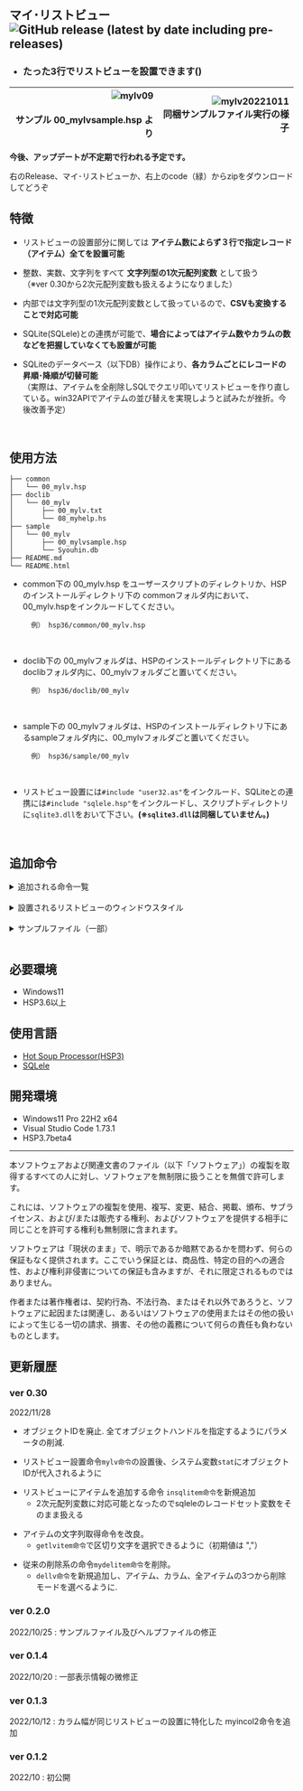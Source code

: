## マイ･リストビュー ![GitHub release (latest by date including pre-releases)](https://img.shields.io/github/v/release/YUZRANIUM/00_mylv?include_prereleases&style=flat-square)

* ### たった3行でリストビューを設置できます()

 | ![mylv09](https://user-images.githubusercontent.com/83401251/195272530-d8e14629-fb4e-4794-82a1-b06937b9c067.png)<br><br>サンプル 00_mylvsample.hsp より | ![mylv20221011](https://user-images.githubusercontent.com/83401251/195083006-a499adee-a00d-4e33-9066-2b5a7e2ef537.png)<br>同梱サンプルファイル実行の様子 |
 | ------------------------------------------------------------------------------------------------------------------------------------------------------: | -------------------------------------------------------------------------------------------------------------------------------------------------------: |

**今後、アップデートが不定期で行われる予定です。**

右のRelease、マイ･リストビューか、右上のcode（緑）からzipをダウンロードしてどうぞ

## 特徴

* リストビューの設置部分に関しては **アイテム数によらず３行で指定レコード（アイテム）全てを設置可能**

* 整数、実数、文字列をすべて **文字列型の1次元配列変数** として扱う<br>（※ver 0.30から2次元配列変数も扱えるようになりました）

* 内部では文字列型の1次元配列変数として扱っているので、**CSVも変換することで対応可能**

* SQLite(SQLele)との連携が可能で、**場合によってはアイテム数やカラムの数などを把握していなくても設置が可能**

* SQLiteのデータベース（以下DB）操作により、**各カラムごとにレコードの昇順･降順が切替可能**<br>（実際は、アイテムを全削除しSQLでクエリ叩いてリストビューを作り直している。win32APIでアイテムの並び替えを実現しようと試みたが挫折。今後改善予定）


<br>

## 使用方法

~~~
├── common
│   └── 00_mylv.hsp
├── doclib
│   └── 00_mylv
│       ├── 00_mylv.txt
│       └── 08_myhelp.hs
├── sample
│   └── 00_mylv
│       ├── 00_mylvsample.hsp
│       └── Syouhin.db
├── README.md
└── README.html
~~~

* common下の 00_mylv.hsp をユーザースクリプトのディレクトリか、HSP のインストールディレクトリ下の commonフォルダ内において、00_mylv.hspをインクルードしてください。

        例） hsp36/common/00_mylv.hsp
<br>

* doclib下の 00_mylvフォルダは、HSPのインストールディレクトリ下にあるdoclibフォルダ内に、00_mylvフォルダごと置いてください。

        例） hsp36/doclib/00_mylv
<br>

* sample下の 00_mylvフォルダは、HSPのインストールディレクトリ下にあるsampleフォルダ内に、00_mylvフォルダごと置いてください。

        例） hsp36/sample/00_mylv
<br>

* リストビュー設置には`#include "user32.as"`をインクルード、SQLiteとの連携には`#include "sqlele.hsp"`をインクルードし、スクリプトディレクトリに`sqlite3.dll`をおいて下さい。**(※`sqlite3.dll`は同梱していません。)**

<br>

## 追加命令

<details>
<summary>追加される命令一覧</summary>

~~~ c

// リストビュー設置
//
// %1,%2 : Xサイズ,Yサイズ
// %3 : オブジェクトハンドルを受け取る変数
    mylv x, y, objhwnd_var


// リストビューにカラム追加1
//
// %1    : 設置したリストビューのオブジェクトハンドル
// %2    : カラムを格納した配列変数
// %3    : カラムの数
// %4    : カラムの幅(整数型の配列変数)
// %5(0) : 0=左揃え / 1=右揃え / 2=中央揃え
    incolm objhwnd_var, colmun_list, colmun_num, colmun_width


// リストビューにカラム追加2
//
// %1     : 設置したリストビューのオブジェクトハンドル
// %2     : カラムを格納した配列変数
// %3     : カラムの数
// %4(75) : カラムの幅(整数)
// %5(0)  : 0=左揃え / 1=右揃え / 2=中央揃え
    incolm2 objhwnd_var, colmun_list, colmun_num, num


// リストビューにレコードを追加 (1次元配列変数)
//
// %1 : 設置したリストビューのオブジェクトハンドル
// %2 : レコードを格納した配列変数
// %3 : レコードの数
// %4 : カラムの数
    inlvitem objhwnd_var, rec_array, rec_num, colmun_num


// リストビューにレコードを追加 (SQLele, 2次元配列変数に対応)
//
// %1 : 設置したリストビューのオブジェクトハンドル
// %2 : レコードを格納した配列変数
    insqlitem objhwnd_var, array

// リストビューのアイテムの文字列取得
//
// p1 : リストビューのオブジェクトハンドル
// p2 : カラムの数
// p3 : 取得文字列を格納する文字列型変数
// p4 : 配列変数のバッファサイズ
// p5 : 区切り文字
    getlvitem objhwnd_var, colmun_num, getvar, baffer_num


// リストビュー削除
//
// p1    : リストビューのオブジェクトハンドル
// p2    : 削除するアイテム,カラムのインデックス
// p3(0) : 削除するタイプ(0 = アイテム, 1 = カラム, 2 = アイテムの全削除)
    dellv objhwnd_var, index, type

~~~

</details>

<br>

<details>
<summary>設置されるリストビューのウィンドウスタイル</summary>

<br>


| ウィンドウスタイル | 値         | 機能             |
| :----------------- | :--------- | ---------------- |
| WS_CHILD           | 0x40000000 | 子供にする       |
| WS_VISIBLE         | 0x10000000 | 見えるようにする |
| LVS_REPORT         | 0x0001     | 詳細表示         |


| 拡張ウィンドウスタイル | 値         | 機能                       |
| :--------------------- | :--------- | -------------------------- |
| LVS_EX_HEADERDRAGDROP  | 0x00000010 | ヘッダードラッグ・ドロップ |
| LVS_EX_FULLROWSELECT   | 0x00000020 | 横一列まとめて選択         |
| LVS_EX_GRIDLINES       | 0x00000001 | グリッド線の表示           |


</details>

<br>

<details>
<summary>サンプルファイル（一部）</summary>

* ### SQLite(sqlele)連携によるデータの取得（例）

~~~ cpp
    sql_open db
    sql_q "SELECT * FROM MyCPU;", cpu   // 全レコードをレコードセット変数で取得
    sql_close


    col_clist = sql_collist(",", cpu)   // カラムの取得
    split col_clist, ",", col_clist     // カラムを配列に
~~~

* ### リストビュー設置部分

~~~ cpp
    mylv 400, 300, hLVcpu                           // リストビュー設置
    incolm hLVcpu, col_clist, length(cpu), col_cw   // カラムの追加
    insqlitem hLVcpu, cpu                           // 全レコードの追加
~~~

* ### レコードの取得

~~~ cpp
*getlvitem
    sdim getlist, 1024
    sdim syowlist, 1024

    getlvitem hLVcpu, length(cpu), getlist, 1024

    array2note syowlist, getlist

    dialog syowlist, 0, "Get items"
    return
~~~


* ### リストビューの並べ替え（SQLiteによるDB操作を利用）

~~~ cpp
*lvnotify
    // リストビューのオブジェクトハンドルとウィンドウメッセージ通知コード取得
    dupptr NMHDR, lparam, 12, 4  :  hLV = NMHDR(0)

    if (NMHDR(2) == LVN_COLUMNCLICK) {  //通知コードがカラムクリックだった場合に並べ替え

        // クリックされたカラムインデックス取得
        dupptr NMLV, lparam, 40, 4  :  index = NMLV(4)

        sql_open db     // DB OPEN

        switch hLV          // オブジェクトハンドルで分岐 -> 複数のリストビュー対応
            case hLVcpu

                sdim cpu, 2048          // レコードセット変数の初期化
                swc = swc * -1          // 昇降順の切り替え
                if (swc == -1) {sqsc = " DESC;"} else {sqsc = " ASC;"}

                sql_q "SELECT * FROM MyCPU ORDER BY " + col_clist(index) + sqsc, cpu

                dellv hLVcpu, 0, 2      // リストビューの全アイテム消去
                insqlitem hLVcpu, cpu   // 全データをリストビューに追加

                swbreak
        swend
        sql_close       // DB CLOSE
    }
    return
~~~

</details>


<br>

## 必要環境
* Windows11
* HSP3.6以上

## 使用言語
* [Hot Soup Processor(HSP3)](https://hsp.tv/)
* [SQLele](https://www.sqlite.org)

## 開発環境
* Windows11 Pro 22H2 x64
* Visual Studio Code 1.73.1
* HSP3.7beta4

***


本ソフトウェアおよび関連文書のファイル（以下「ソフトウェア」）の複製を取得するすべての人に対し、ソフトウェアを無制限に扱うことを無償で許可します。

これには、ソフトウェアの複製を使用、複写、変更、結合、掲載、頒布、サブライセンス、および/または販売する権利、およびソフトウェアを提供する相手に同じことを許可する権利も無制限に含まれます。

ソフトウェアは「現状のまま」で、明示であるか暗黙であるかを問わず、何らの保証もなく提供されます。ここでいう保証とは、商品性、特定の目的への適合性、および権利非侵害についての保証も含みますが、それに限定されるものではありません。

作者または著作権者は、契約行為、不法行為、またはそれ以外であろうと、ソフトウェアに起因または関連し、あるいはソフトウェアの使用またはその他の扱いによって生じる一切の請求、損害、その他の義務について何らの責任も負わないものとします。


## 更新履歴

### ver 0.30
2022/11/28
* オブジェクトIDを廃止. 全てオブジェクトハンドルを指定するようにパラメータの削減.
<!--  -->
* リストビュー設置命令`mylv命令`の設置後、システム変数`stat`にオブジェクトIDが代入されるように
<!--  -->
* リストビューにアイテムを追加する命令 `insqlitem命令`を新規追加
    * 2次元配列変数に対応可能となったのでsqleleのレコードセット変数をそのまま扱える
<!--  -->
* アイテムの文字列取得命令を改良。
    * `getlvitem命令`で区切り文字を選択できるように（初期値は ","）
<!--  -->
* 従来の削除系の命令`mydelitem命令`を削除。
    * `dellv命令`を新規追加し、アイテム、カラム、全アイテムの3つから削除モードを選べるように.


### ver 0.2.0
2022/10/25 : サンプルファイル及びヘルプファイルの修正

### ver 0.1.4
2022/10/20 : 一部表示情報の微修正

### ver 0.1.3
2022/10/12 : カラム幅が同じリストビューの設置に特化した myincol2命令を追加

### ver 0.1.2
2022/10 : 初公開